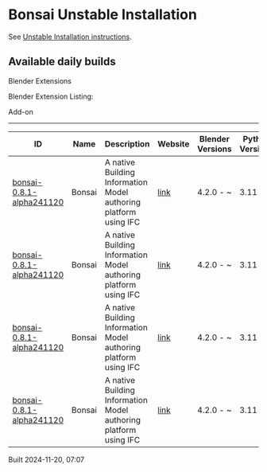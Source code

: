 # Bonsai Unstable Installation

See [Unstable Installation instructions](https://docs.bonsaibim.org/guides/development/installation.html#unstable-installation).

## Available daily builds




Blender Extensions


Blender Extension Listing:


Add\-on




---




| ID | Name | Description | Website | Blender Versions | Python Versions | Platforms | Size |
| --- | --- | --- | --- | --- | --- | --- | --- |
| [bonsai\-0\.8\.1\-alpha241120](https://github.com/IfcOpenShell/IfcOpenShell/releases/download/bonsai-0.8.1-alpha2411200703/bonsai_py311-0.8.1-alpha241120-windows-x64.zip?repository=https://raw.githubusercontent.com/IfcOpenShell/bonsai_unstable_repo/main/index.json&blender_version_min=4.2.0&platforms=windows-x64&python_versions=3.11) | Bonsai | A native Building Information Model authoring platform using IFC | [link](https://bonsaibim.org/) | 4\.2\.0 \- \~ | 3\.11 | windows\-x64 | 80\.6MB |
| [bonsai\-0\.8\.1\-alpha241120](https://github.com/IfcOpenShell/IfcOpenShell/releases/download/bonsai-0.8.1-alpha2411200703/bonsai_py311-0.8.1-alpha241120-macos-arm64.zip?repository=https://raw.githubusercontent.com/IfcOpenShell/bonsai_unstable_repo/main/index.json&blender_version_min=4.2.0&platforms=macos-arm64&python_versions=3.11) | Bonsai | A native Building Information Model authoring platform using IFC | [link](https://bonsaibim.org/) | 4\.2\.0 \- \~ | 3\.11 | macos\-arm64 | 101\.6MB |
| [bonsai\-0\.8\.1\-alpha241120](https://github.com/IfcOpenShell/IfcOpenShell/releases/download/bonsai-0.8.1-alpha2411200703/bonsai_py311-0.8.1-alpha241120-linux-x64.zip?repository=https://raw.githubusercontent.com/IfcOpenShell/bonsai_unstable_repo/main/index.json&blender_version_min=4.2.0&platforms=linux-x64&python_versions=3.11) | Bonsai | A native Building Information Model authoring platform using IFC | [link](https://bonsaibim.org/) | 4\.2\.0 \- \~ | 3\.11 | linux\-x64 | 108\.2MB |
| [bonsai\-0\.8\.1\-alpha241120](https://github.com/IfcOpenShell/IfcOpenShell/releases/download/bonsai-0.8.1-alpha2411200703/bonsai_py311-0.8.1-alpha241120-macos-x64.zip?repository=https://raw.githubusercontent.com/IfcOpenShell/bonsai_unstable_repo/main/index.json&blender_version_min=4.2.0&platforms=macos-x64&python_versions=3.11) | Bonsai | A native Building Information Model authoring platform using IFC | [link](https://bonsaibim.org/) | 4\.2\.0 \- \~ | 3\.11 | macos\-x64 | 101\.0MB |


Built 2024\-11\-20, 07:07





